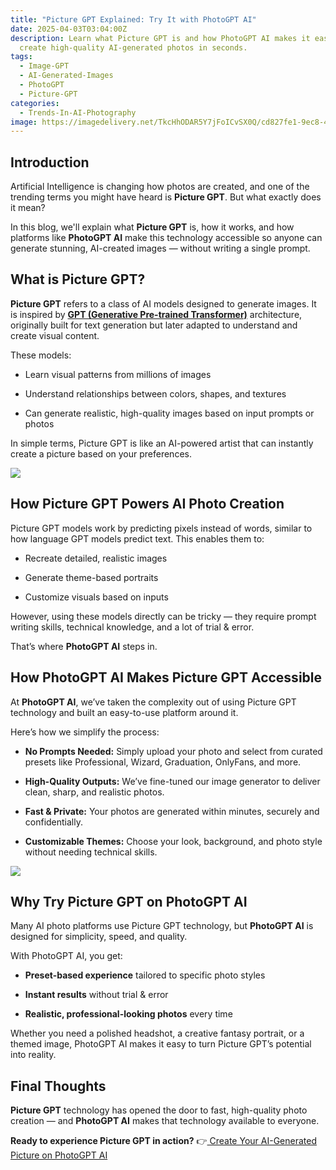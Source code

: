 ```yaml
---
title: "Picture GPT Explained: Try It with PhotoGPT AI"
date: 2025-04-03T03:04:00Z
description: Learn what Picture GPT is and how PhotoGPT AI makes it easy to
  create high-quality AI-generated photos in seconds.
tags:
  - Image-GPT
  - AI-Generated-Images
  - PhotoGPT
  - Picture-GPT
categories:
  - Trends-In-AI-Photography
image: https://imagedelivery.net/TkcHhODAR5Y7jFoICvSX0Q/cd827fe1-9ec8-4c10-dccc-d02b66b49600/q=100
---
```




## **Introduction**

Artificial Intelligence is changing how photos are created, and one of the trending terms you might have heard is **Picture GPT**. But what exactly does it mean?

In this blog, we'll explain what **Picture GPT** is, how it works, and how platforms like **PhotoGPT AI** make this technology accessible so anyone can generate stunning, AI-created images — without writing a single prompt.





## **What is Picture GPT?**

**Picture GPT** refers to a class of AI models designed to generate images. It is inspired by **[GPT (Generative Pre-trained Transformer)](https://www.ibm.com/think/topics/gpt)** architecture, originally built for text generation but later adapted to understand and create visual content.

These models:

* Learn visual patterns from millions of images


* Understand relationships between colors, shapes, and textures


* Can generate realistic, high-quality images based on input prompts or photos



In simple terms, Picture GPT is like an AI-powered artist that can instantly create a picture based on your preferences.






![](https://imagedelivery.net/TkcHhODAR5Y7jFoICvSX0Q/2febb42b-f3ca-4868-c32d-b33075283700/q=100)




## **How Picture GPT Powers AI Photo Creation**

Picture GPT models work by predicting pixels instead of words, similar to how language GPT models predict text. This enables them to:

* Recreate detailed, realistic images


* Generate theme-based portraits


* Customize visuals based on inputs



However, using these models directly can be tricky — they require prompt writing skills, technical knowledge, and a lot of trial & error.

That’s where **PhotoGPT AI** steps in.





## **How PhotoGPT AI Makes Picture GPT Accessible**

At **PhotoGPT AI**, we’ve taken the complexity out of using Picture GPT technology and built an easy-to-use platform around it.

Here’s how we simplify the process: 

* **No Prompts Needed:** Simply upload your photo and select from curated presets like Professional, Wizard, Graduation, OnlyFans, and more.


* **High-Quality Outputs:** We’ve fine-tuned our image generator to deliver clean, sharp, and realistic photos.


* **Fast & Private:** Your photos are generated within minutes, securely and confidentially.


* **Customizable Themes:** Choose your look, background, and photo style without needing technical skills.

![](https://imagedelivery.net/TkcHhODAR5Y7jFoICvSX0Q/160ebb19-8e97-4aaf-4f55-9e2f707eaf00/q=100)





## **Why Try Picture GPT on PhotoGPT AI**

Many AI photo platforms use Picture GPT technology, but **PhotoGPT AI** is designed for simplicity, speed, and quality.

With PhotoGPT AI, you get:

* **Preset-based experience** tailored to specific photo styles


* **Instant results** without trial & error


* **Realistic, professional-looking photos** every time



Whether you need a polished headshot, a creative fantasy portrait, or a themed image, PhotoGPT AI makes it easy to turn Picture GPT’s potential into reality.





## **Final Thoughts**

**Picture GPT** technology has opened the door to fast, high-quality photo creation — and **PhotoGPT AI** makes that technology available to everyone.

**Ready to experience Picture GPT in action?**
 👉[ Create Your AI-Generated Picture on PhotoGPT AI](https://www.photogptai.com/)
